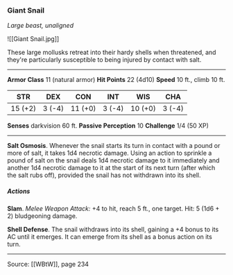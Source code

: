 ### Giant Snail
_Large beast, unaligned_

![[Giant Snail.jpg]]

These large mollusks retreat into their hardy shells when threatened, and they're particularly susceptible to being injured by contact with salt.

---

**Armor Class** 11 (natural armor)
**Hit Points** 22 (4d10)
**Speed** 10 ft., climb 10 ft.

| STR     | DEX     | CON     | INT     | WIS     | CHA     |
|---------|---------|---------|---------|---------|---------|
| 15 (+2) | 3 (-4) | 11 (+0) | 3 (-4) | 10 (+0) | 3 (-4) |

**Senses** darkvision 60 ft.
**Passive Perception** 10
**Challenge** 1/4 (50 XP)

---

**Salt Osmosis**. Whenever the snail starts its turn in contact with a pound or more of salt, it takes 1d4 necrotic damage. Using an action to sprinkle a pound of salt on the snail deals 1d4 necrotic damage to it immediately and another 1d4 necrotic damage to it at the start of its next turn (after which the salt rubs off), provided the snail has not withdrawn into its shell.

##### Actions
**Slam**. _Melee Weapon Attack:_ +4 to hit, reach 5 ft., one target. Hit: 5 (1d6 + 2) bludgeoning damage.

**Shell Defense**. The snail withdraws into its shell, gaining a +4 bonus to its AC until it emerges. It can emerge from its shell as a bonus action on its turn.


---

Source: [[WBtW]], page 234